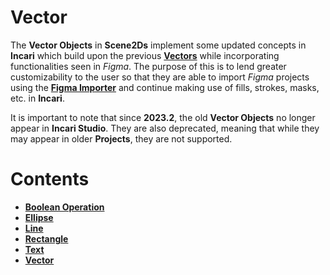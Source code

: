 # Vector

The **Vector Objects** in **Scene2Ds** implement some updated concepts in **Incari** which build upon the previous [**Vectors**](../vector2d.md) while incorporating functionalities seen in *Figma*. The purpose of this is to lend greater customizability to the user so that they are able to import *Figma* projects using the [**Figma Importer**](../../../modules/figma-importer.md) and continue making use of fills, strokes, masks, etc. in **Incari**. 

It is important to note that since **2023.2**, the old **Vector Objects** no longer appear in **Incari Studio**. They are also deprecated, meaning that while they may appear in older **Projects**, they are not supported. 

# Contents

* [**Boolean Operation**](figmabooleanoperation.md)
* [**Ellipse**](figmaellipse.md)
* [**Line**](figmaline.md)
* [**Rectangle**](figmarectangle.md)
* [**Text**](figmatext.md)
* [**Vector**](figmavector.md)